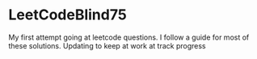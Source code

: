 # LeetCodeBlind75
My first attempt going at leetcode questions. I follow a guide for most of these solutions. Updating to keep at work at track progress


